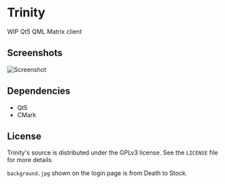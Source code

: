 # Trinity
WIP Qt5 QML Matrix client

## Screenshots

![Screenshot](https://raw.githubusercontent.com/invghost/Trinity/master/screenshot.png)

## Dependencies
* Qt5
* CMark

## License
Trinity's source is distributed under the GPLv3 license. See the `LICENSE` file for more details.

`background.jpg` shown on the login page is from Death to Stock.
